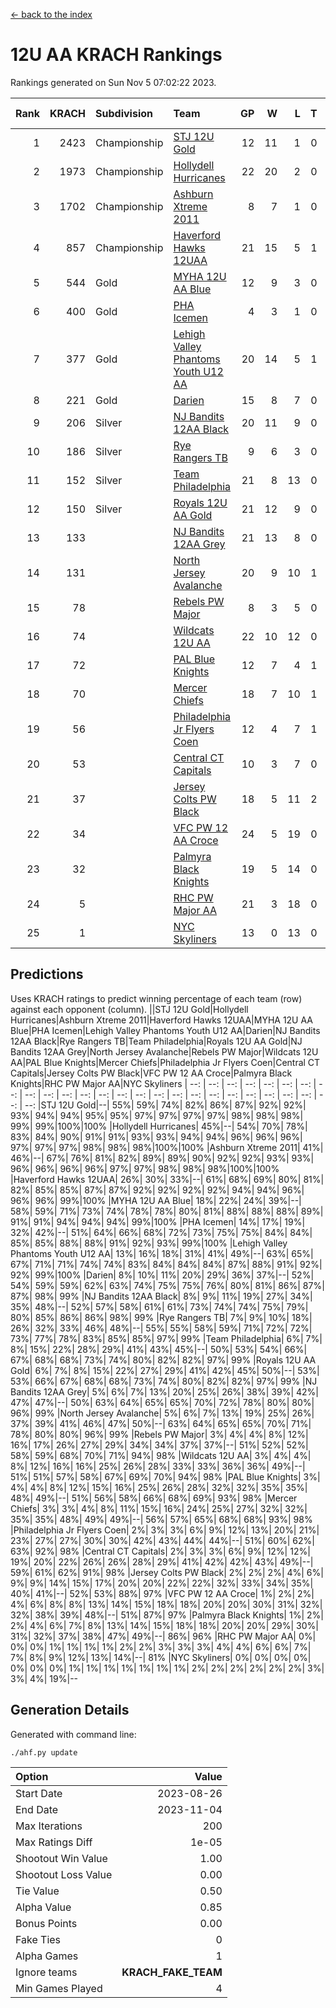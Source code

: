[<- back to the index](readme.md)
# 12U AA KRACH Rankings
Rankings generated on Sun Nov  5 07:02:22 2023.

Rank|KRACH|Subdivision|Team|GP|W|L|T|OTW|OTL|SoS|Exp Wins|Win Diff
---:|---:|:---|:---|---:|---:|---:|---:|---:|---:|---:|---:|---:
1|2423|Championship|[STJ 12U Gold](https://gamesheetstats.com/seasons/3659/teams/141122/schedule)|12|11|1|0|1|0|270|11.8|-0.0
2|1973|Championship|[Hollydell Hurricanes](https://gamesheetstats.com/seasons/3659/teams/141133/schedule)|22|20|2|0|4|0|253|20.8|-0.0
3|1702|Championship|[Ashburn Xtreme 2011](https://gamesheetstats.com/seasons/3659/teams/141121/schedule)|8|7|1|0|0|0|351|7.8|-0.0
4|857|Championship|[Haverford Hawks 12UAA](https://gamesheetstats.com/seasons/3659/teams/141127/schedule)|21|15|5|1|1|2|613|16.3|-0.0
5|544|Gold|[MYHA 12U AA Blue](https://gamesheetstats.com/seasons/3659/teams/141123/schedule)|12|9|3|0|1|1|311|9.9|0.0
6|400|Gold|[PHA Icemen](https://gamesheetstats.com/seasons/3659/teams/141145/schedule)|4|3|1|0|0|0|145|3.9|0.0
7|377|Gold|[Lehigh Valley Phantoms Youth U12 AA](https://gamesheetstats.com/seasons/3659/teams/141129/schedule)|20|14|5|1|0|0|303|15.4|0.0
8|221|Gold|[Darien](https://gamesheetstats.com/seasons/3659/teams/141125/schedule)|15|8|7|0|1|1|441|8.9|0.0
9|206|Silver|[NJ Bandits 12AA Black](https://gamesheetstats.com/seasons/3659/teams/141126/schedule)|20|11|9|0|0|1|443|11.9|0.0
10|186|Silver|[Rye Rangers TB](https://gamesheetstats.com/seasons/3659/teams/141140/schedule)|9|6|3|0|0|1|98|6.9|0.0
11|152|Silver|[Team Philadelphia](https://gamesheetstats.com/seasons/3659/teams/141128/schedule)|21|8|13|0|2|3|665|8.9|0.0
12|150|Silver|[Royals 12U AA Gold](https://gamesheetstats.com/seasons/3659/teams/141142/schedule)|21|12|9|0|2|0|330|12.9|0.0
13|133||[NJ Bandits 12AA Grey](https://gamesheetstats.com/seasons/3659/teams/141134/schedule)|21|13|8|0|1|1|185|13.9|0.0
14|131||[North Jersey Avalanche](https://gamesheetstats.com/seasons/3659/teams/141137/schedule)|20|9|10|1|1|2|284|10.4|0.0
15|78||[Rebels PW Major](https://gamesheetstats.com/seasons/3659/teams/141138/schedule)|8|3|5|0|0|0|135|3.9|0.0
16|74||[Wildcats 12U AA](https://gamesheetstats.com/seasons/3659/teams/141136/schedule)|22|10|12|0|0|0|365|10.9|0.0
17|72||[PAL Blue Knights](https://gamesheetstats.com/seasons/3659/teams/141139/schedule)|12|7|4|1|0|0|60|8.4|0.0
18|70||[Mercer Chiefs](https://gamesheetstats.com/seasons/3659/teams/141135/schedule)|18|7|10|1|1|1|360|8.4|0.0
19|56||[Philadelphia Jr Flyers Coen](https://gamesheetstats.com/seasons/3659/teams/141143/schedule)|12|4|7|1|0|0|340|5.4|0.0
20|53||[Central CT Capitals](https://gamesheetstats.com/seasons/3659/teams/141124/schedule)|10|3|7|0|0|2|338|3.9|0.0
21|37||[Jersey Colts PW Black](https://gamesheetstats.com/seasons/3659/teams/141141/schedule)|18|5|11|2|0|0|157|6.9|0.0
22|34||[VFC PW 12 AA Croce](https://gamesheetstats.com/seasons/3659/teams/141131/schedule)|24|5|19|0|1|1|718|5.9|0.0
23|32||[Palmyra Black Knights](https://gamesheetstats.com/seasons/3659/teams/141130/schedule)|19|5|14|0|1|1|513|5.9|0.0
24|5||[RHC PW Major AA](https://gamesheetstats.com/seasons/3659/teams/141132/schedule)|21|3|18|0|0|0|179|3.9|0.0
25|1||[NYC Skyliners](https://gamesheetstats.com/seasons/3659/teams/141144/schedule)|13|0|13|0|0|0|132|0.9|0.0

## Predictions
Uses KRACH ratings to predict winning percentage of each team (row) against each opponent (column).
||STJ 12U Gold|Hollydell Hurricanes|Ashburn Xtreme 2011|Haverford Hawks 12UAA|MYHA 12U AA Blue|PHA Icemen|Lehigh Valley Phantoms Youth U12 AA|Darien|NJ Bandits 12AA Black|Rye Rangers TB|Team Philadelphia|Royals 12U AA Gold|NJ Bandits 12AA Grey|North Jersey Avalanche|Rebels PW Major|Wildcats 12U AA|PAL Blue Knights|Mercer Chiefs|Philadelphia Jr Flyers Coen|Central CT Capitals|Jersey Colts PW Black|VFC PW 12 AA Croce|Palmyra Black Knights|RHC PW Major AA|NYC Skyliners
| --: | --: | --: | --: | --: | --: | --: | --: | --: | --: | --: | --: | --: | --: | --: | --: | --: | --: | --: | --: | --: | --: | --: | --: | --: | --: 
|STJ 12U Gold|--| 55%| 59%| 74%| 82%| 86%| 87%| 92%| 92%| 93%| 94%| 94%| 95%| 95%| 97%| 97%| 97%| 97%| 98%| 98%| 98%| 99%| 99%|100%|100%
|Hollydell Hurricanes| 45%|--| 54%| 70%| 78%| 83%| 84%| 90%| 91%| 91%| 93%| 93%| 94%| 94%| 96%| 96%| 96%| 97%| 97%| 97%| 98%| 98%| 98%|100%|100%
|Ashburn Xtreme 2011| 41%| 46%|--| 67%| 76%| 81%| 82%| 89%| 89%| 90%| 92%| 92%| 93%| 93%| 96%| 96%| 96%| 96%| 97%| 97%| 98%| 98%| 98%|100%|100%
|Haverford Hawks 12UAA| 26%| 30%| 33%|--| 61%| 68%| 69%| 80%| 81%| 82%| 85%| 85%| 87%| 87%| 92%| 92%| 92%| 92%| 94%| 94%| 96%| 96%| 96%| 99%|100%
|MYHA 12U AA Blue| 18%| 22%| 24%| 39%|--| 58%| 59%| 71%| 73%| 74%| 78%| 78%| 80%| 81%| 88%| 88%| 88%| 89%| 91%| 91%| 94%| 94%| 94%| 99%|100%
|PHA Icemen| 14%| 17%| 19%| 32%| 42%|--| 51%| 64%| 66%| 68%| 72%| 73%| 75%| 75%| 84%| 84%| 85%| 85%| 88%| 88%| 91%| 92%| 93%| 99%|100%
|Lehigh Valley Phantoms Youth U12 AA| 13%| 16%| 18%| 31%| 41%| 49%|--| 63%| 65%| 67%| 71%| 71%| 74%| 74%| 83%| 84%| 84%| 84%| 87%| 88%| 91%| 92%| 92%| 99%|100%
|Darien|  8%| 10%| 11%| 20%| 29%| 36%| 37%|--| 52%| 54%| 59%| 59%| 62%| 63%| 74%| 75%| 75%| 76%| 80%| 81%| 86%| 87%| 87%| 98%| 99%
|NJ Bandits 12AA Black|  8%|  9%| 11%| 19%| 27%| 34%| 35%| 48%|--| 52%| 57%| 58%| 61%| 61%| 73%| 74%| 74%| 75%| 79%| 80%| 85%| 86%| 86%| 98%| 99%
|Rye Rangers TB|  7%|  9%| 10%| 18%| 26%| 32%| 33%| 46%| 48%|--| 55%| 55%| 58%| 59%| 71%| 72%| 72%| 73%| 77%| 78%| 83%| 85%| 85%| 97%| 99%
|Team Philadelphia|  6%|  7%|  8%| 15%| 22%| 28%| 29%| 41%| 43%| 45%|--| 50%| 53%| 54%| 66%| 67%| 68%| 68%| 73%| 74%| 80%| 82%| 82%| 97%| 99%
|Royals 12U AA Gold|  6%|  7%|  8%| 15%| 22%| 27%| 29%| 41%| 42%| 45%| 50%|--| 53%| 53%| 66%| 67%| 68%| 68%| 73%| 74%| 80%| 82%| 82%| 97%| 99%
|NJ Bandits 12AA Grey|  5%|  6%|  7%| 13%| 20%| 25%| 26%| 38%| 39%| 42%| 47%| 47%|--| 50%| 63%| 64%| 65%| 65%| 70%| 72%| 78%| 80%| 80%| 96%| 99%
|North Jersey Avalanche|  5%|  6%|  7%| 13%| 19%| 25%| 26%| 37%| 39%| 41%| 46%| 47%| 50%|--| 63%| 64%| 65%| 65%| 70%| 71%| 78%| 80%| 80%| 96%| 99%
|Rebels PW Major|  3%|  4%|  4%|  8%| 12%| 16%| 17%| 26%| 27%| 29%| 34%| 34%| 37%| 37%|--| 51%| 52%| 52%| 58%| 59%| 68%| 70%| 71%| 94%| 98%
|Wildcats 12U AA|  3%|  4%|  4%|  8%| 12%| 16%| 16%| 25%| 26%| 28%| 33%| 33%| 36%| 36%| 49%|--| 51%| 51%| 57%| 58%| 67%| 69%| 70%| 94%| 98%
|PAL Blue Knights|  3%|  4%|  4%|  8%| 12%| 15%| 16%| 25%| 26%| 28%| 32%| 32%| 35%| 35%| 48%| 49%|--| 51%| 56%| 58%| 66%| 68%| 69%| 93%| 98%
|Mercer Chiefs|  3%|  3%|  4%|  8%| 11%| 15%| 16%| 24%| 25%| 27%| 32%| 32%| 35%| 35%| 48%| 49%| 49%|--| 56%| 57%| 65%| 68%| 68%| 93%| 98%
|Philadelphia Jr Flyers Coen|  2%|  3%|  3%|  6%|  9%| 12%| 13%| 20%| 21%| 23%| 27%| 27%| 30%| 30%| 42%| 43%| 44%| 44%|--| 51%| 60%| 62%| 63%| 92%| 98%
|Central CT Capitals|  2%|  3%|  3%|  6%|  9%| 12%| 12%| 19%| 20%| 22%| 26%| 26%| 28%| 29%| 41%| 42%| 42%| 43%| 49%|--| 59%| 61%| 62%| 91%| 98%
|Jersey Colts PW Black|  2%|  2%|  2%|  4%|  6%|  9%|  9%| 14%| 15%| 17%| 20%| 20%| 22%| 22%| 32%| 33%| 34%| 35%| 40%| 41%|--| 52%| 53%| 88%| 97%
|VFC PW 12 AA Croce|  1%|  2%|  2%|  4%|  6%|  8%|  8%| 13%| 14%| 15%| 18%| 18%| 20%| 20%| 30%| 31%| 32%| 32%| 38%| 39%| 48%|--| 51%| 87%| 97%
|Palmyra Black Knights|  1%|  2%|  2%|  4%|  6%|  7%|  8%| 13%| 14%| 15%| 18%| 18%| 20%| 20%| 29%| 30%| 31%| 32%| 37%| 38%| 47%| 49%|--| 86%| 96%
|RHC PW Major AA|  0%|  0%|  0%|  1%|  1%|  1%|  1%|  2%|  2%|  3%|  3%|  3%|  4%|  4%|  6%|  6%|  7%|  7%|  8%|  9%| 12%| 13%| 14%|--| 81%
|NYC Skyliners|  0%|  0%|  0%|  0%|  0%|  0%|  0%|  1%|  1%|  1%|  1%|  1%|  1%|  1%|  2%|  2%|  2%|  2%|  2%|  2%|  3%|  3%|  4%| 19%|--

## Generation Details

Generated with command line:
```
./ahf.py update
```

| Option | Value |
| :----- | ----: |
| Start Date | 2023-08-26 |
| End Date | 2023-11-04 |
| Max Iterations | 200 |
| Max Ratings Diff | 1e-05 |
| Shootout Win Value | 1.00 |
| Shootout Loss Value | 0.00 |
| Tie Value | 0.50 |
| Alpha Value | 0.85 |
| Bonus Points | 0.00 |
| Fake Ties | 0 |
| Alpha Games | 1 |
| Ignore teams | __KRACH_FAKE_TEAM__ |
| Min Games Played | 4 |

